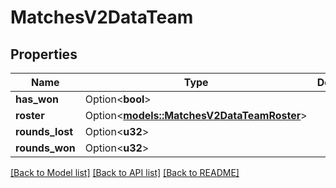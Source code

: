 # MatchesV2DataTeam

## Properties

Name | Type | Description | Notes
------------ | ------------- | ------------- | -------------
**has_won** | Option<**bool**> |  | [optional]
**roster** | Option<[**models::MatchesV2DataTeamRoster**](MatchesV2DataTeamRoster.md)> |  | [optional]
**rounds_lost** | Option<**u32**> |  | [optional]
**rounds_won** | Option<**u32**> |  | [optional]

[[Back to Model list]](../README.md#documentation-for-models) [[Back to API list]](../README.md#documentation-for-api-endpoints) [[Back to README]](../README.md)


